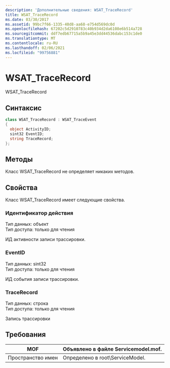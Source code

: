 ```yaml
---
description: 'Дополнительные сведения: WSAT_TraceRecord'
title: WSAT_TraceRecord
ms.date: 03/30/2017
ms.assetid: 99bc7f66-1335-40d8-aa68-e754d569dc0d
ms.openlocfilehash: 67202c5d2910783c40b934d2da6108e6b514a728
ms.sourcegitcommit: ddf7edb67715a5b9a45e3dd44536dabc153c1de0
ms.translationtype: MT
ms.contentlocale: ru-RU
ms.lasthandoff: 02/06/2021
ms.locfileid: "99756881"
---
```

# <a name="wsat_tracerecord"></a>WSAT_TraceRecord

WSAT_TraceRecord  
  
## <a name="syntax"></a>Синтаксис  
  
```csharp
class WSAT_TraceRecord : WSAT_TraceEvent  
{  
  object ActivityID;  
  sint32 EventID;  
  string TraceRecord;  
};  
```  
  
## <a name="methods"></a>Методы  

 Класс WSAT_TraceRecord не определяет никаких методов.  
  
## <a name="properties"></a>Свойства  

 Класс WSAT_TraceRecord имеет следующие свойства.  
  
### <a name="activityid"></a>Идентификатор действия  

 Тип данных: объект  
Тип доступа: только для чтения  
  
 ИД активности записи трассировки.  
  
### <a name="eventid"></a>EventID  

 Тип данных: sint32  
Тип доступа: только для чтения  
  
 ИД события записи трассировки.  
  
### <a name="tracerecord"></a>TraceRecord  

 Тип данных: строка  
Тип доступа: только для чтения  
  
 Запись трассировки  
  
## <a name="requirements"></a>Требования  
  
|MOF|Объявлено в файле Servicemodel.mof.|  
|---------|-----------------------------------|  
|Пространство имен|Определено в root\ServiceModel.|
